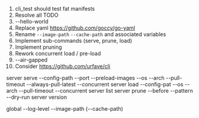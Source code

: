 
 1. cli_test should test fat manifests
 2. Resolve all TODO
 3. --hello-world
 4. Replace yaml https://github.com/goccy/go-yaml
 5. Rename `--image-path` `--cache-path` and associated variables
 6. Implement sub-commands (serve, prune, load)
 7. Implement pruning
 8. Rework concurrent load / pre-load
 9. --air-gapped
10. Consider https://github.com/urfave/cli
 

server serve --config-path --port --preload-images <file> --os --arch --pull-timeout --always-pull-latest --concurrent
server load  --config-pat                                 --os --arch --pull-timeout                      --concurrent <file>
server list
server prune --before --pattern --dry-run
server version

global --log-level --image-path  (--cache-path)